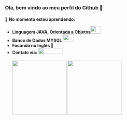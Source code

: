 ### Olá, bem vindo ao meu perfil do Github 👋

<!--
**israel9632/israel9632** is a ✨ _special_ ✨ repository because its `README.md` (this file) appears on your GitHub profile.

Here are some ideas to get you started:

- 🔭 I’m currently working on ...
- 🌱 I’m currently learning ...
- 👯 I’m looking to collaborate on ...
- 🤔 I’m looking for help with ...
- 💬 Ask me about ...
- 📫 How to reach me: ...
- 😄 Pronouns: ...
- ⚡ Fun fact: ...
-->
 <h4>🌱 No momento estou aprendendo: </br> 
 <ul>
  <li>Linguagem JAVA, Orientada a Objetos<img src="https://cdn.jsdelivr.net/gh/devicons/devicon/icons/java/java-original-wordmark.svg" height="25"width="35"> </li>
  <li>Banco de Dados MYSQL <img src="https://cdn.jsdelivr.net/gh/devicons/devicon/icons/mysql/mysql-original-wordmark.svg"height="25"width="35" /> </li>
  <li> Focando no Inglês 💬</li>
  <li> Contato via: <a href="https://www.linkedin.com/in/israel-da-silva-santos-736580193/" target="_blank"><img src="https://img.shields.io/badge/-LinkedIn-%230077B5?style=for-the-badge&logo=linkedin&logoColor=white" height="20" width="80" target="_blank"></a> </li>      
 <h4/>
 
<div>
<img height="180em" src="https://github-readme-stats.vercel.app/api/top-langs/?username=israel9632&layout=compact&langs_count=7&theme=dracula"/>
<img height="180em" src="https://github-readme-stats.vercel.app/api?username=israel9632&show_icons=true&theme=dracula&include_all_commits=true&count_private=true"/>
</div>
          
